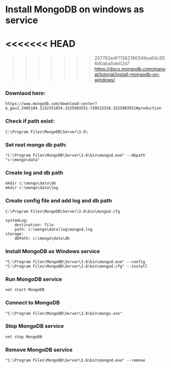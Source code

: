# Install MongoDB on windows as service
<<<<<<< HEAD
=======

>>>>>>> 207762edf71362186349ea64c956d0aba5de02d7
	https://docs.mongodb.com/manual/tutorial/install-mongodb-on-windows/

### Downlaod here:
	https://www.mongodb.com/download-center?&_ga=2.2405104.1152351854.1525903551-720515316.1525903551#production


### Check if path exist:
	C:\Program Files\MongoDB\Server\3.6\

### Set root mongo db path: 
	"C:\Program Files\MongoDB\Server\3.6\bin\mongod.exe" --dbpath "c:\mongo\data"

### Create log and db path
	mkdir c:\mongo\data\db
	mkdir c:\mongo\data\log
	
### Create config file and add log and db path
	C:\Program Files\MongoDB\Server\3.6\bin\mongod.cfg

	systemLog:
		destination: file
		path: c:\mongo\data\log\mongod.log
	storage:
		dbPath: c:\mongo\data\db
		
	
### Install MongoDB as Windows service
	"C:\Program Files\MongoDB\Server\3.6\bin\mongod.exe" --config "C:\Program Files\MongoDB\Server\3.6\bin\mongod.cfg" --install
	
### Run MongoDB service
	net start MongoDB
	
### Connect to MongoDB
	"C:\Program Files\MongoDB\Server\3.6\bin\mongo.exe"
	
### Stop MongoDB service
	net stop MongoDB
	
### Remove MongoDB service
	"C:\Program Files\MongoDB\Server\3.6\bin\mongod.exe" --remove
